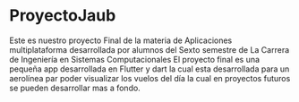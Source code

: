 # ProyectoJaub
Este es nuestro proyecto Final de la materia de Aplicaciones multiplataforma desarrollada por alumnos del Sexto semestre de La Carrera de Ingeniería en Sistemas Computacionales
El proyecto final es una pequeña app desarrollada en Flutter y dart la cual esta desarrollada para un aerolínea par poder visualizar los vuelos del día la cual en proyectos futuros se pueden desarrollar mas a fondo.
